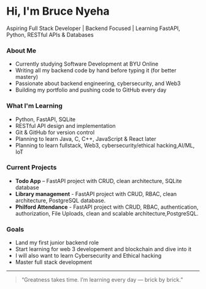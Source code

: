 # Hi, I'm Bruce Nyeha

Aspiring Full Stack Developer | Backend Focused | Learning FastAPI, Python, RESTful APIs & Databases

### About Me
- Currently studying Software Development at BYU Online
- Writing all my backend code by hand before typing it (for better mastery)
- Passionate about backend engineering, cybersecurity, and Web3
- Building my portfolio and pushing code to GitHub every day

### What I'm Learning
- Python, FastAPI, SQLite
- RESTful API design and implementation
- Git & GitHub for version control
- Planning to learn Java, C, C++, JavaScript & React later
- Planning to learn fullstack, Web3, cybersecurity/ethical hacking,AI/ML, IoT
### Current Projects
- **Todo App** – FastAPI project with CRUD, clean architecture, SQLite database
- **Library management** - FastAPI project with CRUD, RBAC, clean architecture, PostgreSQL database. 
- **Philford Attendance** - FastAPI project with CRUD, RBAC, authentication, authorization, File Uploads, clean and scalable architecture,PostgreSQL. 

### Goals
- Land my first junior backend role
- Start learning for web 3 developement and blockchain and dive into it
- I will also want to learn Cybersecurity and Ethical hacking
- Master full stack development
  

---

> “Greatness takes time. I’m learning every day — brick by brick.”
